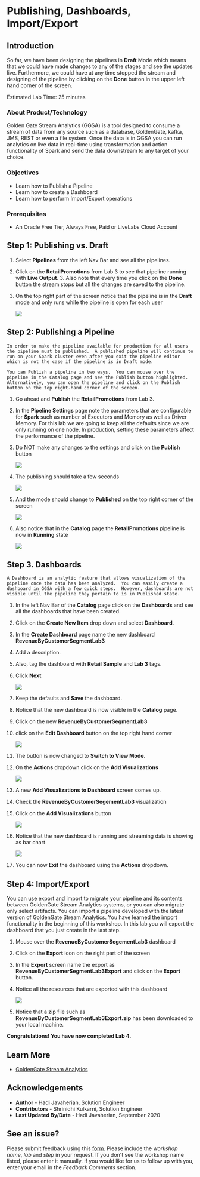 # Publishing, Dashboards, Import/Export

## Introduction
So far, we have been designing the pipelines in **Draft** Mode which means that we could have made changes to any of the stages and see the updates live.  Furthermore, we could have at any time stopped the stream and designing of the pipeline by clicking on the **Done** button in the upper left hand corner of the screen.

Estimated Lab Time: 25 minutes

### About Product/Technology
Golden Gate Stream Analytics (GGSA) is a tool designed to consume a stream of data from any source such as a database, GoldenGate, kafka, JMS, REST or even a file system.  Once the data is in GGSA you can run analytics on live data in real-time using transformation and action functionality of Spark and send the data downstream to any target of your choice.

### Objectives
- Learn how to Publish a Pipeline
- Learn how to create a Dashboard
- Learn how to perform Import/Export operations

### Prerequisites

* An Oracle Free Tier, Always Free, Paid or LiveLabs Cloud Account

## **Step 1:** Publishing vs. Draft
1. Select **Pipelines** from the left Nav Bar and see all the pipelines.  
2. Click on the **RetailPromotions** from Lab 3 to see that pipeline running with **Live Output**.  3. Also note that every time you click on the **Done** button the stream stops but all the changes are saved to the pipeline.  
3. On the top right part of the screen notice that the pipeline is in the **Draft** mode and only runs while the pipeline is open for each user

    ![](./images/donedraft.png)

## **Step 2:** Publishing a Pipeline
    In order to make the pipeline available for production for all users the pipeline must be published.  A published pipeline will continue to run on your Spark cluster even after you exit the pipeline editor which is not the case if the pipeline is in Draft mode.

    You can Publish a pipeline in two ways.  You can mouse over the pipeline in the Catalog page and see the Publish button highlighted.  Alternatively, you can open the pipeline and click on the Publish button on the top right-hand corner of the screen.

1. Go ahead and **Publish** the **RetailPromotions** from Lab 3.
2. In the **Pipeline Settings** page note the parameters that are configurable for **Spark** such as number of Executors and Memory as well as Driver Memory.  For this lab we are going to keep all the defaults since we are only running on one node.  In production, setting these parameters affect the performance of the pipeline.
3. Do NOT make any changes to the settings and click on the **Publish** button

    ![](./images/pipelinesettings.png)

4. The publishing should take a few seconds

    ![](./images/publish.png)

5. And the mode should change to **Published** on the top right corner of the screen

    ![](./images/published.png)

6. Also notice that  in the **Catalog** page the **RetailPromotions** pipeline is now in **Running** state

    ![](./images/published2.png)

## **Step 3.** Dashboards
    A Dashboard is an analytic feature that allows visualization of the pipeline once the data has been analyzed.  You can easily create a dashboard in GGSA with a few quick steps.  However, dashboards are not visible until the pipeline they pertain to is in Published state.

1. In the left Nav Bar of the **Catalog** page click on the **Dashboards** and see all the dashboards that have been created.

2. Click on the **Create New Item** drop down and select **Dashboard**.  
3. In the **Create Dashboard** page name the new dashboard **RevenueByCustomerSegmentLab3**
4. Add a description.  
5. Also, tag the dashboard with **Retail Sample** and **Lab 3** tags.  
6. Click **Next**

    ![](./images/newDashboard.png)

7. Keep the defaults and **Save** the dashboard.  
8. Notice that the new dashboard is now visible in the **Catalog** page. 
9.  Click on the new **RevenueByCustomerSegmentLab3** 
10. click on the **Edit Dashboard** button on the top right hand corner

    ![](./images/editDashboard.png)

11. The button is now changed to **Switch to View Mode**.  
12. On the **Actions** dropdown click on the **Add Visualizations**

    ![](./images/editdashboard2.png)

13. A new **Add Visualizations to Dashboard** screen comes up.  
14. Check the **RevenueByCustomerSegementLab3** visualization 
15. Click on the **Add Visualizations** button

    ![](./images/addVisualization.png)

16. Notice that the new dashboard is running and streaming data is showing as bar chart

    ![](./images/dashboardcompleted.png)

17. You can now **Exit** the dashboard using the **Actions** dropdown.

## **Step 4:** Import/Export
You can use export and import to migrate your pipeline and its contents between GoldenGate Stream Analytics systems, or you can also migrate only select artifacts.  You can import a pipeline developed with the latest version of GoldenGate Stream Analytics.
You have learned the import functionality in the beginning of this workshop.  In this lab you will export the dashboard that you just create in the last step.

1. Mouse over the **RevenueByCustomerSegementLab3** dashboard
2. Click on the **Export** icon on the right part of the screen

3. In the **Export** screen name the export as **RevenueByCustomerSegmentLab3Export** and click on the **Export** button.  
4. Notice all the resources that are exported with this dashboard

    ![](./images/dashboardexport.png)

5. Notice that a zip file such as **RevenueByCustomerSegmentLab3Export.zip** has been downloaded to your local machine.

**Congratulations! You have now completed Lab 4.**

## Learn More

* [GoldenGate Stream Analytics](https://www.oracle.com/middleware/technologies)

## Acknowledgements

* **Author** - Hadi Javaherian, Solution Engineer
* **Contributors** - Shrinidhi Kulkarni, Solution Engineer
* **Last Updated By/Date** - Hadi Javaherian, September 2020

## See an issue?
Please submit feedback using this [form](https://apexapps.oracle.com/pls/apex/f?p=133:1:::::P1_FEEDBACK:1). Please include the *workshop name*, *lab* and *step* in your request.  If you don't see the workshop name listed, please enter it manually. If you would like for us to follow up with you, enter your email in the *Feedback Comments* section.